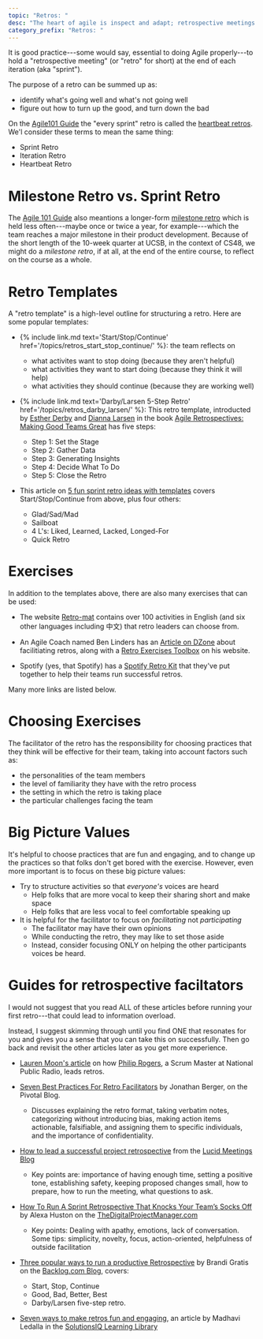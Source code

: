 ```yaml
---
topic: "Retros: "
desc: "The heart of agile is inspect and adapt; retrospective meetings ('retros') help make sure we do that"
category_prefix: "Retros: "
---
```



It is good practice---some would say, essential to doing Agile properly---to hold 
a "retrospective meeting" (or "retro" for short) at the end of each iteration (aka "sprint").


The purpose of a retro can be summed up as:
* identify what's going well and what's not going well
* figure out how to turn up the good, and turn down the bad

On the [Agile101 Guide](https://agilealliance.org/agile101) 
the "every sprint" retro is called the [heartbeat retros](https://www.agilealliance.org/glossary/heartbeatretro).
We'l consider these terms to mean the same thing:
* Sprint Retro
* Iteration Retro
* Heartbeat Retro

# Milestone Retro vs. Sprint Retro

The [Agile 101 Guide](https://agilealliance.org/agile101) also meantions a longer-form [milestone retro](https://www.agilealliance.org/glossary/milestone-retrospective/)
which is held less often---maybe once or twice a year, for example---which the team reaches a major milestone in their
product development.    Because of the short length of the 10-week quarter at UCSB, in the context of CS48, we might do a 
*milestone retro*, if at all,  at the end of the entire course, to reflect on the course as a whole.

# Retro Templates

A "retro template" is a high-level outline for structuring a retro.  Here are some popular templates:

* {% include link.md text='Start/Stop/Continue' href='/topics/retros_start_stop_continue/' %}: the team reflects on
     * what activites want to stop doing (because they aren't helpful)
     * what activities they want to start doing (because they think it will help)
     * what activities they should continue (because they are working well)

* {% include link.md text='Darby/Larsen 5-Step Retro' href='/topics/retros_darby_larsen/' %}: This retro template,
   introducted by 
   [Esther Derby](http://www.estherderby.com/) and 
   [Dianna Larsen](https://www.futureworksconsulting.com/about/diana-larsen)
   in the book [Agile Retrospectives: Making Good Teams Great](http://www.estherderby.com/books)
   has five steps:
   * Step 1: Set the Stage
   * Step 2: Gather Data
   * Step 3: Generating Insights
   * Step 4: Decide What To Do
   * Step 5: Close the Retro
   
 * This article on [5 fun sprint retro ideas with templates](https://www.atlassian.com/blog/jira-software/5-fun-sprint-retrospective-ideas-templates) covers Start/Stop/Continue from above, plus four others:
    * Glad/Sad/Mad
    * Sailboat
    * 4 L's: Liked, Learned, Lacked, Longed-For
    * Quick Retro
    
# Exercises

In addition to the templates above, there are also many exercises that can be used:

* The website [Retro-mat](https://retromat.org/en/) contains over 100 activities in English (and six 
   other languages including 中文) that retro leaders can choose from. 
   
* An Agile Coach named Ben Linders has an [Article on DZone](https://dzone.com/articles/facilitating-effective-agile-retrospectives) about facilitiating retros, along with a [Retro Exercises Toolbox](https://www.benlinders.com/exercises/) on his website.

* Spotify (yes, that Spotify) has a [Spotify Retro Kit](https://labs.spotify.com/2017/12/15/spotify-retro-kit/) that they've put
   together to help their teams run successful retros.

Many more links are listed below.
   
# Choosing Exercises   

The facilitator of the retro has the responsibility for
choosing practices that they think will be effective for their team, taking into account factors
such as:
* the personalities of the team members
* the level of familiarity they have with the retro process
* the setting in which the retro is taking place
* the particular challenges facing the team

# Big Picture Values

It's helpful to choose practices that are fun and engaging, and to change up the practices so that 
folks don't get bored with the exercise.  However, even more important is to focus on these big picture 
values:

* Try to structure activities so that *everyone's* voices are heard
   * Help folks that are more vocal to keep their sharing short and make space
   * Help folks that are less vocal to feel comfortable speaking up
* It is helpful for the facilitator to focus on *facilitating* not *participating*
   * The facilitator may have their own opinions
   * While conducting the retro, they may like to set those aside
   * Instead, consider focusing ONLY on helping the other participants voices be heard.

# Guides for retrospective faciltators

I would not suggest that you read ALL of these articles before running your first retro---that could lead to information
overload.  

Instead, I suggest skimming through until you find ONE that resonates for you and gives you a sense that you
can take this on successfully.  Then go back and revisit the other articles later as you get more experience.

* [Lauren Moon's article](https://blog.trello.com/the-5-steps-to-better-team-retrospectives) on how [Philip Rogers](https://twitter.com/g_philip), a Scrum Master at National Public Radio, leads retros.
* [Seven Best Practices For Retro Facilitators](https://content.pivotal.io/blog/7-best-practices-for-facilitating-agile-retrospectives) by Jonathan Berger, on the Pivotal Blog.
   * Discusses explaining the retro format, taking verbatim notes, categorizing without introducing bias, making action items actionable, falsifiable, and assigning them to specific individuals, and the importance of confidentiality.

* [How to lead a successful project retrospective](https://blog.lucidmeetings.com/blog/how-to-lead-a-successful-project-retrospective-meeting) from the [Lucid Meetings Blog](https://blog.lucidmeetings.com/)
   * Key points are: importance of having enough time, setting a positive tone, establishing safety, keeping proposed changes small, how to prepare, how to run the meeting, what questions to ask.
   
* [How To Run A Sprint Retrospective That Knocks Your Team’s Socks Off](https://thedigitalprojectmanager.com/how-run-sprint-retrospective/) by Alexa Huston on the [TheDigitalProjectManager.com](https://thedigitalprojectmanager.com)
   * Key points: Dealing with apathy, emotions, lack of conversation.  Some tips: simplicity, novelty, focus, action-oriented, helpfulness of outside facilitation
   
* [Three popular ways to run a productive Retrospective](https://backlog.com/blog/three-ways-run-productive-retrospective/) by Brandi Gratis on the [Backlog.com Blog](https://backlog.com/blog/), covers:
   * Start, Stop, Continue
   * Good, Bad, Better, Best
   * Darby/Larsen five-step retro.

* [Seven ways to make retros fun and engaging](https://www.solutionsiq.com/learning/blog-post/7-ways-to-make-retrospectives-fun-and-engaging//blog-post/7-ways-to-make-retrospectives-fun-and-engaging/), an article by Madhavi Ledalla  in the [SolutionsIQ Learning Library](https://www.solutionsiq.com/learning/)
